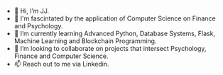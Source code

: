 - 👋 Hi, I’m JJ.
- 👀 I'm fascintated by the application of Computer Science on Finance and Psychology.
- 🌱 I’m currently learning Advanced Python, Database Systems, Flask, Machine Learning and Blockchain Programming.
- 💞️ I’m looking to collaborate on projects that intersect Psychology, Finance and Computer Science.
- 📫 Reach out to me via Linkedin.

<!---
Takhar1/Takhar1 is a ✨ special ✨ repository because its `README.md` (this file) appears on your GitHub profile.
You can click the Preview link to take a look at your changes.
--->
